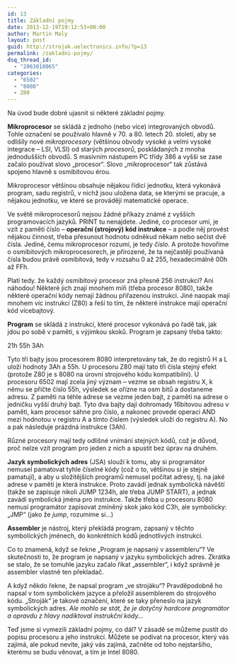 ```yaml
---
id: 13
title: Základní pojmy
date: 2013-12-19T19:12:53+00:00
author: Martin Maly
layout: post
guid: http://strojak.uelectronics.info/?p=13
permalink: /zakladni-pojmy/
dsq_thread_id:
  - "2063018065"
categories:
  - "6502"
  - "8080"
  - Z80
---
```

Na úvod bude dobré ujasnit si některé základní pojmy.

<!--more-->

**Mikroprocesor** se skládá z jednoho (nebo více) integrovaných obvodů. Tohle označení se používalo hlavně v 70. a 80. letech 20. století, aby se odlišily nové _mikroprocesory_ (většinou obvody vysoké a velmi vysoké integrace &#8211; LSI, VLSI) od starých _procesorů_, poskládaných z mnoha jednodušších obvodů. S masivním nástupem PC třídy 386 a vyšší se zase začalo používat slovo &#8222;procesor&#8220;. Slovo &#8222;mikroprocesor&#8220; tak zůstává spojeno hlavně s osmibitovou érou.

Mikroprocesor většinou obsahuje nějakou řídicí jednotku, která vykonává program, sadu registrů, v nichž jsou uložena data, se kterými se pracuje, a nějakou jednotku, ve které se provádějí matematické operace.

Ve světě mikroprocesorů nejsou žádné příkazy známé z vyšších programovacích jazyků. PRINT tu nenajdete. Jediné, co procesor umí, je vzít z paměti číslo &#8211; **operační (strojový) kód instrukce** &#8211; a podle něj provést nějakou činnost, třeba přesunout hodnotu odněkud někam nebo sečíst dvě čísla. Jediné, čemu mikroprocesor rozumí, je tedy _číslo_. A protože hovoříme o osmibitových mikroprocesorech, je přirozené, že ta nejčastěji používaná čísla budou právě osmibitová, tedy v rozsahu 0 až 255, hexadecimálně 00h až FFh.

Platí tedy. že každý osmibitový procesor zná přesně 256 instrukcí? Ani náhodou! Některé jich znají mnohem míň (třeba procesor 8080), takže některé operační kódy nemají žádnou přiřazenou instrukci. Jiné naopak mají mnohem víc instrukcí (Z80) a řeší to tím, že některé instrukce mají operační kód vícebajtový.

**Program** se skládá z instrukcí, které procesor vykonává po řadě tak, jak jdou po sobě v paměti, s výjimkou skoků. Program je zapsaný třeba takto:

21h 55h 3Ah

Tyto tři bajty jsou procesorem 8080 interpretovány tak, že do registrů H a L uloží hodnoty 3Ah a 55h. U procesoru Z80 mají tato tři čísla stejný efekt (protože Z80 je s 8080 na úrovni strojového kódu kompatibilní). U procesoru 6502 mají zcela jiný význam &#8211; vezme se obsah registru X, k němu se přičte číslo 55h, výsledek se ořízne na osm bitů a dostaneme adresu. Z paměti na téhle adrese se vezme jeden bajt, z paměti na adrese o jedničku vyšší druhý bajt. Tyto dva bajty dají dohromady 16bitovou adresu v paměti, kam procesor sáhne pro číslo, a nakonec provede operaci AND mezi hodnotou v registru A a tímto číslem (výsledek uloží do registru A). No a pak následuje prázdná instrukce (3Ah).

Různé procesory mají tedy odlišné vnímání stejných kódů, což je důvod, proč nelze vzít program pro jeden z nich a spustit bez úprav na druhém.

**Jazyk symbolických adres** (JSA) slouží k tomu, aby si programátor nemusel pamatovat tyhle číselné kódy (což o to, většinou si je stejně pamatují), a aby u složitějších programů nemusel počítat adresy, tj. na jaké adrese v paměti je která instrukce. Proto zavádí jednak symbolická návěští (takže se zapisuje nikoli JUMP 1234h, ale třeba JUMP START), a jednak zavádí symbolická jména pro instrukce. Takže třeba u procesoru 8080 nemusí programátor zapisovat zmíněný skok jako kód C3h, ale symbolicky: &#8222;JMP&#8220; (jako že _jump_, rozumíme si&#8230;)

**Assembler** je nástroj, který překládá program, zapsaný v těchto symbolických jménech, do konkrétních kódů jednotlivých instrukcí.

Co to znamená, když se řekne &#8222;Program je napsaný v assembleru&#8220;? Ve skutečnosti to, že program je napsaný v jazyku symbolických adres. Zkrátka se stalo, že se tomuhle jazyku začalo říkat &#8222;assembler&#8220;, i když správně je assembler vlastně ten překladač.

A když někdo řekne, že napsal program &#8222;ve strojáku&#8220;? Pravděpodobně ho napsal v tom symbolickém jazyce a přeložil assemblerem do strojového kódu. &#8222;Stroják&#8220; je takové označení, které se taky přeneslo na jazyk symbolických adres. _Ale mohlo se stát, že je dotyčný hardcore programátor a opravdu z hlavy nadiktoval instrukční kódy&#8230;_

Teď jsme si vymezili základní pojmy, co dál? V zásadě se můžeme pustit do popisu procesoru a jeho instrukcí. Můžete se podívat na procesor, který vás zajímá, ale pokud nevíte, jaký vás zajímá, začněte od toho nejstaršího, kterému se budu věnovat, a tím je Intel 8080.